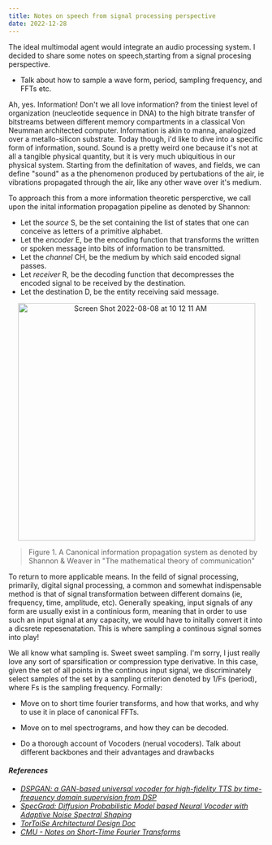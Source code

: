 ```yaml
---
title: Notes on speech from signal processing perspective
date: 2022-12-28
---
```


The ideal multimodal agent would integrate an audio processing system. I decided to share some notes on speech,starting from a signal procesing perspective. 


- Talk about how to sample a wave form, period, sampling frequency, and FFTs etc. 

Ah, yes. Information! Don't we all love information? from the tiniest level of organization (neucleotide sequence in DNA) to the high bitrate transfer of bitstreams between different memory compartments in a classical Von Neumman architected computer. Information is akin to manna, analogized over a metallo-silicon substrate.
Today though, i'd like to dive into a specific form of information, sound. Sound is a pretty weird one because it's not at all a tangible physical quantity, but it is very much ubiquitious in our physical system. Starting from the definitation of waves, and fields, we can define "sound" as a the phenomenon produced by pertubations of the air, ie vibrations propagated through the air, like any other wave over it's medium. 

To approach this from a more information theoretic persperctive, we call upon the inital information propagation pipeline as denoted by Shannon:

- Let the *source* S, be the set containing the list of states that one can conceive as letters of a primitive alphabet.
- Let the *encoder* E, be the encoding function that transforms the written or spoken message into bits of information to be transmitted.
- Let the *channel* CH, be the medium by which said encoded signal passes.
- Let *receiver* R, be the decoding function that decompresses the encoded signal to be received by the destination.
- Let the destination D, be the entity receiving said message.

<p align="center">
    <img width="467" alt="Screen Shot 2022-08-08 at 10 12 11 AM" src="https://user-images.githubusercontent.com/73560826/194781153-bc4237f3-39af-459b-8887-86a4a6bccc98.png">
</p>

> Figure 1. A Canonical information propagation system as denoted by Shannon & Weaver in "The mathematical theory of communication"

To return to more applicable means. In the feild of signal processing, primarily, digital signal processing, a common and somewhat indispensable method is that of signal transformation between different domains (ie, frequency, time, amplitude, etc). Generally speaking, input signals of any form are usually exist in a continious form, meaning that in order to use such an input signal at any capacity, we would have to initally convert it into a dicsrete repesenatation. This is where sampling a continous signal somes into play!

We all know what sampling is. Sweet sweet sampling. I'm sorry, I just really love any sort of sparsification or compression type derivative. In this case, given the set of all points in the continous input signal, we discriminately select samples of the set by a sampling criterion denoted by 1/Fs (period), where Fs is the sampling frequency.
Formally: 














- Move on to short time fourier transforms, and how that works, and why to use it in place of canonical FFTs.



- Move on to mel spectrograms, and how they can be decoded.




- Do a thorough account of Vocoders (nerual vocoders). Talk about different backbones and their advantages and drawbacks

#### *References*
- *[DSPGAN: a GAN-based universal vocoder for high-fidelity TTS by time-frequency domain supervision from DSP](https://arxiv.org/abs/2211.01087)*
- *[SpecGrad: Diffusion Probabilistic Model based Neural Vocoder with Adaptive Noise Spectral Shaping](https://arxiv.org/abs/2203.16749)*
- *[TorToiSe Architectural Design Doc](https://nonint.com/2022/04/25/tortoise-architectural-design-doc/)*
- *[CMU - Notes on Short-Time Fourier Transforms](https://course.ece.cmu.edu/~ece491/lectures/L25/STFT_Notes_ADSP.pdf)*

